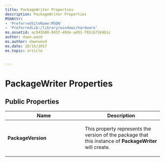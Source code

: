 ```yaml
---
title: PackageWriter Properties
description: PackageWriter Properties
MSHAttr:
- 'PreferredSiteName:MSDN'
- 'PreferredLib:/library/windows/hardware'
ms.assetid: ac945b80-843f-49de-ad91-f03c67184b1c
author: dawn.wood
ms.author: dawnwood
ms.date: 10/15/2017
ms.topic: article


---
```


# PackageWriter Properties


## <span id="Public_Properties"></span><span id="public_properties"></span><span id="PUBLIC_PROPERTIES"></span>Public Properties


<table>
<colgroup>
<col width="50%" />
<col width="50%" />
</colgroup>
<thead>
<tr class="header">
<th>Name</th>
<th>Description</th>
</tr>
</thead>
<tbody>
<tr class="odd">
<td><p><strong>PackageVersion</strong></p></td>
<td><p>This property represents the version of the package that this instance of <strong>PackageWriter</strong> will create.</p></td>
</tr>
</tbody>
</table>

 

 

 






